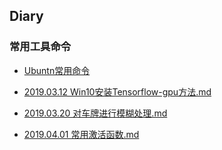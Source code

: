 ## Diary

### 常用工具命令

- [Ubuntn常用命令](./Conda-commands.md)

- [2019.03.12 Win10安装Tensorflow-gpu方法.md](./Win10安装Tensorflow-gpu方法.md)
- [2019.03.20 对车牌进行模糊处理.md](./对车牌进行模糊处理.md)
- [2019.04.01 常用激活函数.md](./常用激活函数.md)

